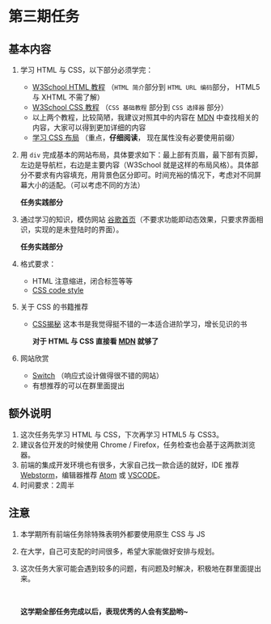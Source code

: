 # 第三期任务

## 基本内容

1. 学习 HTML 与 CSS，以下部分必须学完：

   - [W3School HTML 教程](http://www.w3school.com.cn/html/index.asp) （`HTML 简介`部分到 `HTML URL 编码`部分， HTML5 与 XHTML 不需了解）
   - [W3School CSS 教程](http://www.w3school.com.cn/css/index.asp) （`CSS 基础教程` 部分到 `CSS 选择器` 部分）
   - 以上两个教程，比较简陋，我建议对照其中的内容在 [MDN](https://developer.mozilla.org/zh-CN/docs/Web) 中查找相关的内容，大家可以得到更加详细的内容
   - [学习 CSS 布局](http://zh.learnlayout.com/toc.html) （重点，**仔细阅读**， 现在属性没有必要使用前缀）

2. 用 `div` 完成基本的网站布局，具体要求如下：最上部有页眉，最下部有页脚，左边是导航栏，右边是主要内容（W3School 就是这样的布局风格）。具体部分不要求有内容填充，用背景色区分即可。时间充裕的情况下，考虑对不同屏幕大小的适配。（可以考虑不同的方法）

   **任务实践部分**​

3. 通过学习的知识，模仿网站 [谷歌首页](https://www.google.com/)（不要求功能即动态效果，只要求界面相识，实现的是未登陆时的界面）。

   **任务实践部分**

4. 格式要求：

   - HTML 注意缩进，闭合标签等等
   - [CSS code style](https://github.com/Zhangjd/css-style-guide)

5. 关于 CSS 的书籍推荐

   - [CSS揭秘](https://www.amazon.cn/CSS%E6%8F%AD%E7%A7%98-Lea-Verou/dp/B01ET3FO86/ref=sr_1_1?ie=UTF8&qid=1508317511&sr=8-1&keywords=css%E6%8F%AD%E7%A7%98) 这本书是我觉得挺不错的一本适合进阶学习，增长见识的书

     **对于 HTML 与 CSS 直接看 [MDN](https://developer.mozilla.org/zh-CN/docs/Web) 就够了**

6. 网站欣赏

   - [Switch](http://www.nintendo.com.hk/hardware/switch/) （响应式设计做得很不错的网站）
   - 有想推荐的可以在群里面提出

## 额外说明

1. 这次任务先学习 HTML 与 CSS，下次再学习 HTML5 与 CSS3。
2. 建议各位开发的时候使用 Chrome / Firefox，任务检查也会基于这两款浏览器。
3. 前端的集成开发环境也有很多，大家自己找一款合适的就好，IDE 推荐 [Webstorm](https://www.jetbrains.com/webstorm/)，编辑器推荐 [Atom](https://atom.io/) 或 [VSCODE](https://code.visualstudio.com/)。
4. 时间要求：2周半
## 注意

1. 本学期所有前端任务除特殊表明外都要使用原生 CSS 与 JS

2. 在大学，自己可支配的时间很多，希望大家能做好安排与规划。

3. 这次任务大家可能会遇到较多的问题，有问题及时解决，积极地在群里面提出来。

   ​

   **这学期全部任务完成以后，表现优秀的人会有奖励哟~**